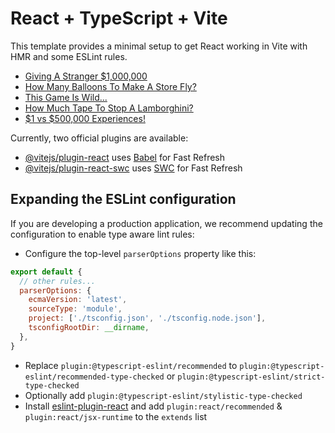# React + TypeScript + Vite

This template provides a minimal setup to get React working in Vite with HMR and some ESLint rules.

<!-- YOUTUBE:START -->
- [Giving A Stranger $1,000,000](https://www.youtube.com/watch?v=yf_C8penA9k)
- [How Many Balloons To Make A Store Fly?](https://www.youtube.com/watch?v=dc089EZRGcg)
- [This Game Is Wild...](https://www.youtube.com/watch?v=I9mw5UlDyPI)
- [How Much Tape To Stop A Lamborghini?](https://www.youtube.com/watch?v=pS-fFdvyHLE)
- [$1 vs $500,000 Experiences!](https://www.youtube.com/watch?v=Xj0Jtjg3lHQ)
<!-- YOUTUBE:END -->

Currently, two official plugins are available:

- [@vitejs/plugin-react](https://github.com/vitejs/vite-plugin-react/blob/main/packages/plugin-react/README.md) uses [Babel](https://babeljs.io/) for Fast Refresh
- [@vitejs/plugin-react-swc](https://github.com/vitejs/vite-plugin-react-swc) uses [SWC](https://swc.rs/) for Fast Refresh

## Expanding the ESLint configuration

If you are developing a production application, we recommend updating the configuration to enable type aware lint rules:

- Configure the top-level `parserOptions` property like this:

```js
export default {
  // other rules...
  parserOptions: {
    ecmaVersion: 'latest',
    sourceType: 'module',
    project: ['./tsconfig.json', './tsconfig.node.json'],
    tsconfigRootDir: __dirname,
  },
}
```

- Replace `plugin:@typescript-eslint/recommended` to `plugin:@typescript-eslint/recommended-type-checked` or `plugin:@typescript-eslint/strict-type-checked`
- Optionally add `plugin:@typescript-eslint/stylistic-type-checked`
- Install [eslint-plugin-react](https://github.com/jsx-eslint/eslint-plugin-react) and add `plugin:react/recommended` & `plugin:react/jsx-runtime` to the `extends` list
